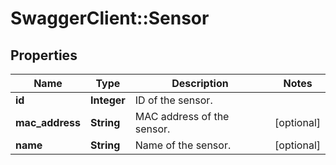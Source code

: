 # SwaggerClient::Sensor

## Properties
Name | Type | Description | Notes
------------ | ------------- | ------------- | -------------
**id** | **Integer** | ID of the sensor. | 
**mac_address** | **String** | MAC address of the sensor. | [optional] 
**name** | **String** | Name of the sensor. | [optional] 


